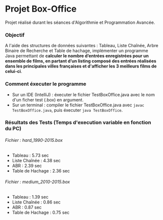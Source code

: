 # Projet Box-Office

Projet réalisé durant les séances d'Algorithmie et Programmation Avancée.

### Objectif

A l'aide des structures de données suivantes : Tableau, Liste Chaînée, Arbre Binaire de Recherche et Table de hachage, implémenter un programme Java permettant de **calculer le nombre d’entrées enregistrées pour un ensemble de films, en partant d’un listing composé des entrées réalisées dans les principales villes françaises et d'afficher les 3 meilleurs films de celui-ci**.

### Comment éxecuter le programme

- Sur un IDE (IntelliJ) : éxecuter le fichier TestBoxOffice.java avec le nom d'un ficher test (.box) en argument.
- Sur un terminal : compiler le fichier TestBoxOffice.java avec `javac TestBoxOffice.java`, puis éxecuter `java TestBoxOffice`.
### Résultats des Tests (Temps d'execution variable en fonction du PC)

###### Fichier : hard_1990-2015.box

- Tableau : 5.73 sec
- Liste Chaînée : 4.38 sec
- ABR : 2.39 sec
- Table de Hachage : 2.36 sec

###### Fichier : medium_2010-2015.box

- Tableau : 1.39 sec
- Liste Chaînée : 0.86 sec
- ABR : 0.87 sec
- Table de Hachage : 0.75 sec